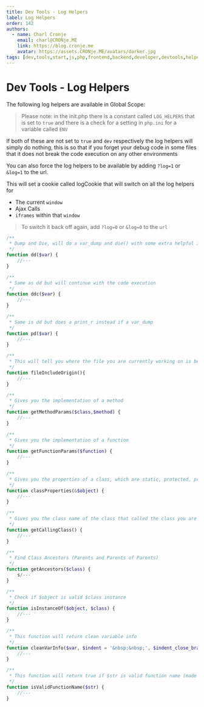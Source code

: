 ```yaml
---
title: Dev Tools - Log Helpers
label: Log Helpers
order: 142
authors:
  - name: Charl Cronje
    email: charl@CRONje.ME
    link: https://blog.cronje.me
    avatar: https://assets.CRONje.ME/avatars/darker.jpg
tags: [dev,tools,start,js,php,frontend,backend,developer,devtools,helpers,log]
---
```

# Dev Tools - Log Helpers

The following log helpers are available in Global Scope:
> Please note: in the init.php there is a constant called `LOG_HELPERS` that is set to `true` and there is a check for a setting in `php.ini` for a variable called `ENV`

If both of these are not set to `true` and `dev` respectively the log helpers will simply do nothing, this is so that if you forget your debug code in some files that it does not break the code execution on any other environments

You can also force the log helpers to be available by adding `?log=1` or` &log=1` to the url. 

This will set a cookie called logCookie that will switch on all the log helpers for

- The current `window`
- Ajax Calls
- `iframes` within that `window`

> To switch it back off again, add `?log=0` or `&log=0` to the `url`


```php
/**
 * Dump and Die, will do a var_dump and die() with some extra helpful information like the class name it was called from and the line number and the file name
 */
function dd($var) {
    //---
}

/**
 * Same as dd but will continue with the code execution
 */
function ddc($var) {
    //---
}

/**
 * Same is dd but does a print_r instead if a var_dump 
 */
function pd($var) {
    //---
}

/**
 * This will tell you where the file you are currently working on is being included.
 */
function fileIncludeOrigin(){
    //---
}

/**
 * Gives you the implementation of a method
 */
function getMethodParams($class,$method) {
    //---
}

/**
 * Gives you the implementation of a function
 */
function getFunctionParams($function) {
    //---
}

/**
 * Gives you the properties of a class, which are static, protected, private and public
 */
function classProperties(&$object) {
    //---
}

/**
 * Gives you the class name of the class that called the class you are currently in
 */
function getCallingClass() {
    //---
}

/** 
 * Find Class Ancestors (Parents and Parents of Parents)
 */
function getAncestors($class) {
    s/---
}

/**
 * Check if $object is valid $class instance
 */
function isInstanceOf($object, $class) {    
    //---
}

/**
 * This function will return clean variable info
 */
function cleanVarInfo($var, $indent = '&nbsp;&nbsp;', $indent_close_bracket = '') {
    //---
}

/**
 * This function will return true if $str is valid function name (made out of alpha numeric characters + underscore)
 */
function isValidFunctionName($str) {
    //---
}
```

